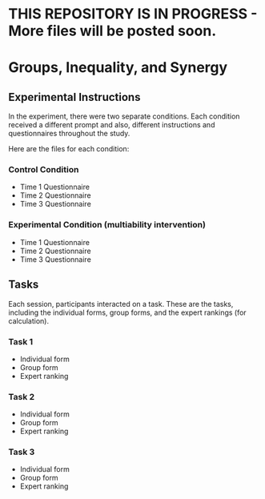 # THIS REPOSITORY IS IN PROGRESS - More files will be posted soon. 






# Groups, Inequality, and Synergy

## Experimental Instructions
In the experiment, there were two separate conditions. Each condition received a different prompt and also, different instructions and questionnaires throughout the study. 

Here are the files for each condition:

### Control Condition
- Time 1 Questionnaire
- Time 2 Questionnaire
- Time 3 Questionnaire

### Experimental Condition (multiability intervention)
- Time 1 Questionnaire
- Time 2 Questionnaire
- Time 3 Questionnaire


## Tasks
Each session, participants interacted on a task. These are the tasks, including the individual forms, group forms, and the expert rankings (for calculation).

### Task 1
- Individual form
- Group form
- Expert ranking

### Task 2
- Individual form
- Group form
- Expert ranking

### Task 3
- Individual form
- Group form
- Expert ranking


